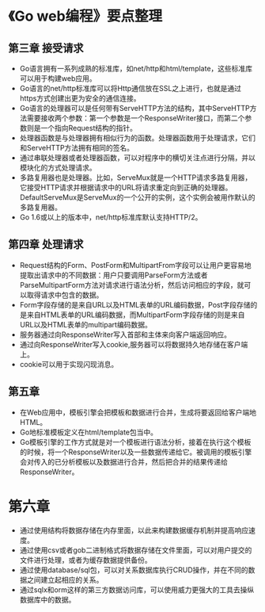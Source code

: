 # 《Go web编程》要点整理

## 第三章 接受请求

+ Go语言拥有一系列成熟的标准库，如net/http和html/template，这些标准库可以用于构建web应用。
+ Go语言的net/http标准库可以将Http通信放在SSL之上进行，也就是通过https方式创建出更为安全的通信连接。
+ Go语言的处理器可以是任何带有ServeHTTP方法的结构，其中ServeHTTP方法需要接收两个参数：第一个参数是一个ResponseWriter接口，而第二个参数则是一个指向Request结构的指针。
+ 处理器函数是与处理器拥有相似行为的函数。处理器函数用于处理请求，它们和ServeHTTP方法拥有相同的签名。
+ 通过串联处理器或者处理器函数，可以对程序中的横切关注点进行分隔，并以模块化的方式处理请求。
+ 多路复用器也是处理器。比如，ServeMux就是一个HTTP请求多路复用器，它接受HTTP请求并根据请求中的URL将请求重定向到正确的处理器。DefaultServeMux是ServeMux的一个公开的实例，这个实例会被用作默认的多路复用器。
+ Go 1.6或以上的版本中，net/http标准库默认支持HTTP/2。

## 第四章 处理请求

+ Request结构的Form、PostForm和MultipartFrom字段可以让用户更容易地提取出请求中的不同数据：用户只要调用ParseForm方法或者ParseMultipartForm方法对请求进行语法分析，然后访问相应的字段，就可以取得请求中包含的数据。
+ Form字段存储的是来自URL以及HTML表单的URL编码数据，Post字段存储的是来自HTML表单的URL编码数据，而MultipartForm字段存储的则是来自URL以及HTML表单的multipart编码数据。
+ 服务器通过向ResponseWriter写入首部和主体来向客户端返回响应。
+ 通过向ResponseWriter写入cookie,服务器可以将数据持久地存储在客户端上。
+ cookie可以用于实现闪现消息。

## 第五章

+ 在Web应用中，模板引擎会把模板和数据进行合并，生成将要返回给客户端地HTML。
+ Go地标准模板定义在html/template包当中。
+ Go模板引擎的工作方式就是对一个模板进行语法分析，接着在执行这个模板的时候，将一个ResponseWriter以及一些数据传递给它。被调用的模板引擎会对传入的已分析模板以及数据进行合并，然后把合并的结果传递给ResponseWriter。

# 第六章

+ 通过使用结构将数据存储在内存里面，以此来构建数据缓存机制并提高响应速度。
+ 通过使用csv或者gob二进制格式将数据存储在文件里面，可以对用户提交的文件进行处理，或者为缓存数据提供备份。
+ 通过使用database/sql包，可以对关系数据库执行CRUD操作，并在不同的数据之间建立起相应的关系。
+ 通过sqlx和orm这样的第三方数据访问库，可以使用威力更强大的工具去操纵数据库中的数据。

